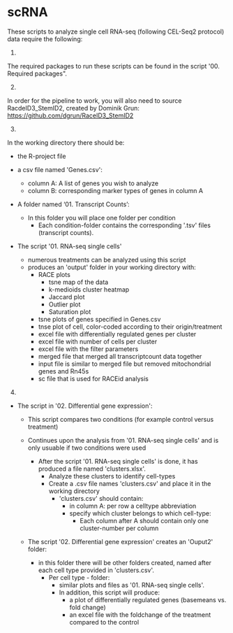 # scRNA
These scripts to analyze single cell RNA-seq (following CEL-Seq2 protocol) data require the following:


1.  
The required packages to run these scripts can be found in the script '00. Required packages".  


2.  
In order for the pipeline to work, you will also need to source RacdeID3_StemID2, created by Dominik Grun:
https://github.com/dgrun/RaceID3_StemID2


3.  
In the working directory there should be:
- the R-project file 

- a csv file named 'Genes.csv':
  - column A: A list of genes you wish to analyze
  - column B: corresponding marker types of genes in column A
  
- A folder named ‘01. Transcript Counts’: 
  - In this folder you will place one folder per condition 
    - Each condition-folder contains the corresponding '.tsv' files (transcript counts).

- The script '01. RNA-seq single cells' 
  - numerous treatments can be analyzed using this script
  - produces an 'output' folder in your working directory with:
    - RACE plots
      - tsne map of the data
      - k-medioids cluster heatmap
      - Jaccard plot
      - Outlier plot
      - Saturation plot
    - tsne plots of genes specified in Genes.csv
    - tnse plot of cell, color-coded according to their origin/treatment
    - excel file with differentially regulated genes per cluster
    - excel file with number of cells per cluster
    - excel file with the filter parameters
    - merged file that merged all transcriptcount data together
    - input file is similar to merged file but removed mitochondrial genes and Rn45s
    - sc file that is used for RACEid analysis

4. 
- The script in '02. Differential gene expression':
  - This script compares two conditions (for example control versus treatment)
  - Continues upon the analysis from '01. RNA-seq single cells' and is only usuable if two conditions were used 
    - After the script '01. RNA-seq single cells' is done, it has produced a file named 'clusters.xlsx'.
      - Analyze these clusters to identify cell-types
      - Create a .csv file names 'clusters.csv' and place it in the working directory 
        - 'clusters.csv' should contain: 
          - in column A: per row a celltype abbreviation
          - specify which cluster belongs to which cell-type: 
            - Each column after A should contain only one cluster-number per column
        
  - The script '02. Differential gene expression' creates an 'Ouput2' folder:
    - in this folder there will be other folders created, named after each cell type provided in 'clusters.csv'. 
      - Per cell type - folder: 
        - similar plots and files as '01. RNA-seq single cells'. 
        - In  addition, this script will produce:
          - a plot of differentially regulated genes (basemeans vs. fold change)
          - an excel file with the foldchange of the treatment compared to the control 

